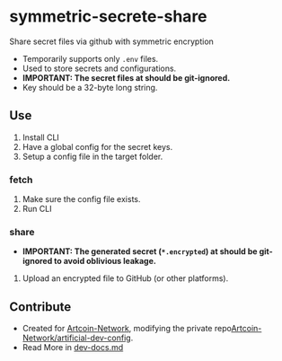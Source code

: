 # symmetric-secrete-share

Share secret files via github with symmetric encryption

- Temporarily supports only `.env` files.
- Used to store secrets and configurations.
- **IMPORTANT: The secret files at should be git-ignored.**
- Key should be a 32-byte long string.

## Use

1. Install CLI
2. Have a global config for the secret keys.
3. Setup a config file in the target folder.

### fetch

1. Make sure the config file exists.
2. Run CLI

### share

- **IMPORTANT: The generated secret (`*.encrypted`) at should be git-ignored to avoid oblivious leakage.**

1. Upload an encrypted file to GitHub (or other platforms).

## Contribute

- Created for [Artcoin-Network](https://github.com/Artcoin-Network/), modifying the private repo[Artcoin-Network/artificial-dev-config](https://github.com/Artcoin-Network/artificial-dev-config).
- Read More in [dev-docs.md](./docs/dev-docs.md)

